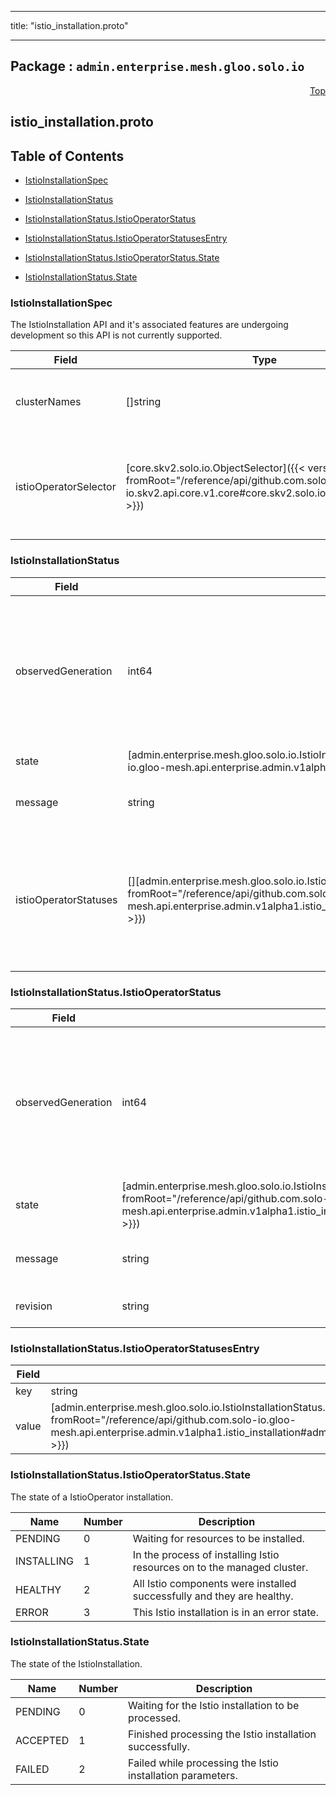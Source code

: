
---

title: "istio_installation.proto"

---

## Package : `admin.enterprise.mesh.gloo.solo.io`



<a name="top"></a>

<a name="API Reference for istio_installation.proto"></a>
<p align="right"><a href="#top">Top</a></p>

## istio_installation.proto


## Table of Contents
  - [IstioInstallationSpec](#admin.enterprise.mesh.gloo.solo.io.IstioInstallationSpec)
  - [IstioInstallationStatus](#admin.enterprise.mesh.gloo.solo.io.IstioInstallationStatus)
  - [IstioInstallationStatus.IstioOperatorStatus](#admin.enterprise.mesh.gloo.solo.io.IstioInstallationStatus.IstioOperatorStatus)
  - [IstioInstallationStatus.IstioOperatorStatusesEntry](#admin.enterprise.mesh.gloo.solo.io.IstioInstallationStatus.IstioOperatorStatusesEntry)

  - [IstioInstallationStatus.IstioOperatorStatus.State](#admin.enterprise.mesh.gloo.solo.io.IstioInstallationStatus.IstioOperatorStatus.State)
  - [IstioInstallationStatus.State](#admin.enterprise.mesh.gloo.solo.io.IstioInstallationStatus.State)






<a name="admin.enterprise.mesh.gloo.solo.io.IstioInstallationSpec"></a>

### IstioInstallationSpec
The IstioInstallation API and it's associated features are undergoing development so this API is not currently supported.


| Field | Type | Label | Description |
| ----- | ---- | ----- | ----------- |
| clusterNames | []string | repeated | The clusters where the IstioOperators should be installed. |
  | istioOperatorSelector | [core.skv2.solo.io.ObjectSelector]({{< versioned_link_path fromRoot="/reference/api/github.com.solo-io.skv2.api.core.v1.core#core.skv2.solo.io.ObjectSelector" >}}) |  | Selector for the IstioOperator CRs that should be installed on the managed clusters. |
  





<a name="admin.enterprise.mesh.gloo.solo.io.IstioInstallationStatus"></a>

### IstioInstallationStatus



| Field | Type | Label | Description |
| ----- | ---- | ----- | ----------- |
| observedGeneration | int64 |  | The most recent generation observed in the the IstioInstallation metadata. If the `observedGeneration` does not match `metadata.generation`, Gloo Mesh has not processed the most recent version of this resource. |
  | state | [admin.enterprise.mesh.gloo.solo.io.IstioInstallationStatus.State]({{< versioned_link_path fromRoot="/reference/api/github.com.solo-io.gloo-mesh.api.enterprise.admin.v1alpha1.istio_installation#admin.enterprise.mesh.gloo.solo.io.IstioInstallationStatus.State" >}}) |  | The current state of the IstioOperator. |
  | message | string |  | A human readable message about the current state of the IstioInstallation. |
  | istioOperatorStatuses | [][admin.enterprise.mesh.gloo.solo.io.IstioInstallationStatus.IstioOperatorStatusesEntry]({{< versioned_link_path fromRoot="/reference/api/github.com.solo-io.gloo-mesh.api.enterprise.admin.v1alpha1.istio_installation#admin.enterprise.mesh.gloo.solo.io.IstioInstallationStatus.IstioOperatorStatusesEntry" >}}) | repeated | The status of each IstioOperator that should be installed by Gloo Mesh, where the key is the concatenation of the IstioOperator's name, namespace, and cluster and the value is the operator's status. |
  





<a name="admin.enterprise.mesh.gloo.solo.io.IstioInstallationStatus.IstioOperatorStatus"></a>

### IstioInstallationStatus.IstioOperatorStatus



| Field | Type | Label | Description |
| ----- | ---- | ----- | ----------- |
| observedGeneration | int64 |  | The most recent generation observed in the the IstioOperator metadata. If the `observedGeneration` does not match `metadata.generation`, Gloo Mesh has not processed the most recent version of this resource. |
  | state | [admin.enterprise.mesh.gloo.solo.io.IstioInstallationStatus.IstioOperatorStatus.State]({{< versioned_link_path fromRoot="/reference/api/github.com.solo-io.gloo-mesh.api.enterprise.admin.v1alpha1.istio_installation#admin.enterprise.mesh.gloo.solo.io.IstioInstallationStatus.IstioOperatorStatus.State" >}}) |  | The current state of the IstioOperator. |
  | message | string |  | A human readable message about the current state of the IstioOperator. |
  | revision | string |  | The revision tag for the associated Istio components. |
  





<a name="admin.enterprise.mesh.gloo.solo.io.IstioInstallationStatus.IstioOperatorStatusesEntry"></a>

### IstioInstallationStatus.IstioOperatorStatusesEntry



| Field | Type | Label | Description |
| ----- | ---- | ----- | ----------- |
| key | string |  |  |
  | value | [admin.enterprise.mesh.gloo.solo.io.IstioInstallationStatus.IstioOperatorStatus]({{< versioned_link_path fromRoot="/reference/api/github.com.solo-io.gloo-mesh.api.enterprise.admin.v1alpha1.istio_installation#admin.enterprise.mesh.gloo.solo.io.IstioInstallationStatus.IstioOperatorStatus" >}}) |  |  |
  




 <!-- end messages -->


<a name="admin.enterprise.mesh.gloo.solo.io.IstioInstallationStatus.IstioOperatorStatus.State"></a>

### IstioInstallationStatus.IstioOperatorStatus.State
The state of a IstioOperator installation.

| Name | Number | Description |
| ---- | ------ | ----------- |
| PENDING | 0 | Waiting for resources to be installed. |
| INSTALLING | 1 | In the process of installing Istio resources on to the managed cluster. |
| HEALTHY | 2 | All Istio components were installed successfully and they are healthy. |
| ERROR | 3 | This Istio installation is in an error state. |



<a name="admin.enterprise.mesh.gloo.solo.io.IstioInstallationStatus.State"></a>

### IstioInstallationStatus.State
The state of the IstioInstallation.

| Name | Number | Description |
| ---- | ------ | ----------- |
| PENDING | 0 | Waiting for the Istio installation to be processed. |
| ACCEPTED | 1 | Finished processing the Istio installation successfully. |
| FAILED | 2 | Failed while processing the Istio installation parameters. |


 <!-- end enums -->

 <!-- end HasExtensions -->

 <!-- end services -->

